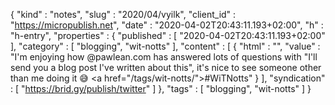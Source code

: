 {
  "kind" : "notes",
  "slug" : "2020/04/vyilk",
  "client_id" : "https://micropublish.net",
  "date" : "2020-04-02T20:43:11.193+02:00",
  "h" : "h-entry",
  "properties" : {
    "published" : [ "2020-04-02T20:43:11.193+02:00" ],
    "category" : [ "blogging", "wit-notts" ],
    "content" : [ {
      "html" : "",
      "value" : "I'm enjoying how @pawlean.com has answered lots of questions with \"I'll send you a blog post I've written about this\", it's nice to see someone other than me doing it 😅 <a href=\"/tags/wit-notts/\">#WiTNotts</a>"
    } ],
    "syndication" : [ "https://brid.gy/publish/twitter" ]
  },
  "tags" : [ "blogging", "wit-notts" ]
}
